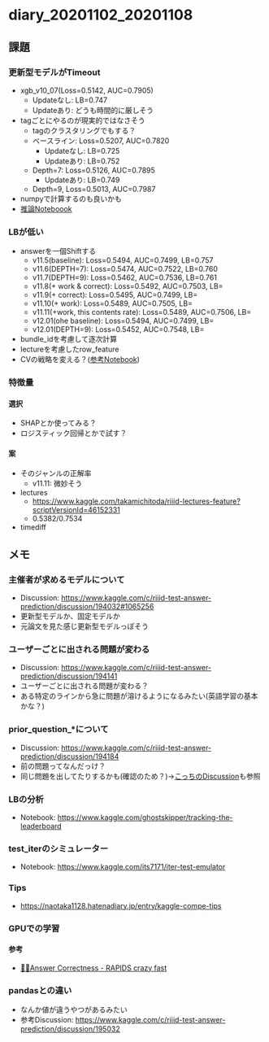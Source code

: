 # diary_20201102_20201108
## 課題
### 更新型モデルがTimeout
- xgb_v10_07(Loss=0.5142, AUC=0.7905)
  - Updateなし: LB=0.747
  - Updateあり: どうも時間的に厳しそう
- tagごとにやるのが現実的ではなさそう
  - tagのクラスタリングでもする？
  - ベースライン: Loss=0.5207, AUC=0.7820
    - Updateなし: LB=0.725
    - Updateあり: LB=0.752
  - Depth=7: Loss=0.5126, AUC=0.7895
    - Updateあり: LB=0.749
  - Depth=9, Loss=0.5013, AUC=0.7987
- numpyで計算するのも良いかも
- [推論Noteboook](https://www.kaggle.com/takamichitoda/riiid-xgboost-infer-save-user-correct)
### LBが低い
- answerを一個Shiftする
  - v11.5(baseline): Loss=0.5494, AUC=0.7499, LB=0.757
  - v11.6(DEPTH=7): Loss=0.5474, AUC=0.7522, LB=0.760
  - v11.7(DEPTH=9): Loss=0.5462, AUC=0.7536, LB=0.761
  - v11.8(+ work & correct): Loss=0.5492, AUC=0.7503, LB=
  - v11.9(+ correct): Loss=0.5495, AUC=0.7499, LB=
  - v11.10(+ work): Loss=0.5489, AUC=0.7505, LB=
  - v11.11(+work, this contents rate): Loss=0.5489, AUC=0.7506, LB=
  - v12.01(ohe baseline): Loss=0.5494, AUC=0.7499, LB=
  - v12.01(DEPTH=9): Loss=0.5452, AUC=0.7548, LB=
- bundle_idを考慮して逐次計算
- lectureを考慮したrow_feature
- CVの戦略を変える？([参考Notebook](https://www.kaggle.com/its7171/cv-strategy))
### 特徴量
#### 選択
- SHAPとか使ってみる？
- ロジスティック回帰とかで試す？
#### 案
- そのジャンルの正解率
  - v11.11: 微妙そう
- lectures
  - https://www.kaggle.com/takamichitoda/riiid-lectures-feature?scriptVersionId=46152331
  - 0.5382/0.7534
- timediff

## メモ

### 主催者が求めるモデルについて
- Discussion: https://www.kaggle.com/c/riiid-test-answer-prediction/discussion/194032#1065256
- 更新型モデルか、固定モデルか
- 元論文を見た感じ更新型モデルっぽそう

### ユーザーごとに出される問題が変わる
- Discussion: https://www.kaggle.com/c/riiid-test-answer-prediction/discussion/194141
- ユーザーごとに出される問題が変わる？
- ある特定のラインから急に問題が溶けるようになるみたい(英語学習の基本かな？)

### prior_question\_\*について
- Discussion: https://www.kaggle.com/c/riiid-test-answer-prediction/discussion/194184
- 前の問題ってなんだっけ？
- 同じ問題を出してたりするかも(確認のため？)→[こっちのDiscussion](https://www.kaggle.com/c/riiid-test-answer-prediction/discussion/194266)も参照

### LBの分析
- Notebook: https://www.kaggle.com/ghostskipper/tracking-the-leaderboard

### test_iterのシミュレーター
- Notebook: https://www.kaggle.com/its7171/iter-test-emulator

### Tips
- https://naotaka1128.hatenadiary.jp/entry/kaggle-compe-tips

### GPUでの学習
#### 参考
- [👨‍🎓Answer Correctness - RAPIDS crazy fast](https://www.kaggle.com/andradaolteanu/answer-correctness-rapids-crazy-fast#1.-Feature-Engineering)
### pandasとの違い
- なんか値が違うやつがあるみたい
- 参考Discussion: https://www.kaggle.com/c/riiid-test-answer-prediction/discussion/195032
